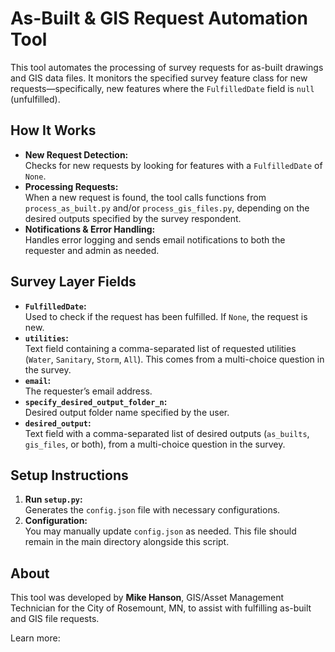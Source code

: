 # As-Built & GIS Request Automation Tool

This tool automates the processing of survey requests for as-built drawings and GIS data files. It monitors the specified survey feature class for new requests—specifically, new features where the `FulfilledDate` field is `null` (unfulfilled).

## How It Works

- **New Request Detection:**  
  Checks for new requests by looking for features with a `FulfilledDate` of `None`.
- **Processing Requests:**  
  When a new request is found, the tool calls functions from `process_as_built.py` and/or `process_gis_files.py`, depending on the desired outputs specified by the survey respondent.
- **Notifications & Error Handling:**  
  Handles error logging and sends email notifications to both the requester and admin as needed.

## Survey Layer Fields

- **`FulfilledDate`:**  
  Used to check if the request has been fulfilled. If `None`, the request is new.
- **`utilities`:**  
  Text field containing a comma-separated list of requested utilities (`Water`, `Sanitary`, `Storm`, `All`). This comes from a multi-choice question in the survey.
- **`email`:**  
  The requester’s email address.
- **`specify_desired_output_folder_n`:**  
  Desired output folder name specified by the user.
- **`desired_output`:**  
  Text field with a comma-separated list of desired outputs (`as_builts`, `gis_files`, or both), from a multi-choice question in the survey.

## Setup Instructions

1. **Run `setup.py`:**  
   Generates the `config.json` file with necessary configurations.
2. **Configuration:**  
   You may manually update `config.json` as needed. This file should remain in the main directory alongside this script.

## About

This tool was developed by **Mike Hanson**, GIS/Asset Management Technician for the City of Rosemount, MN, to assist with fulfilling as-built and GIS file requests.

Learn more:
